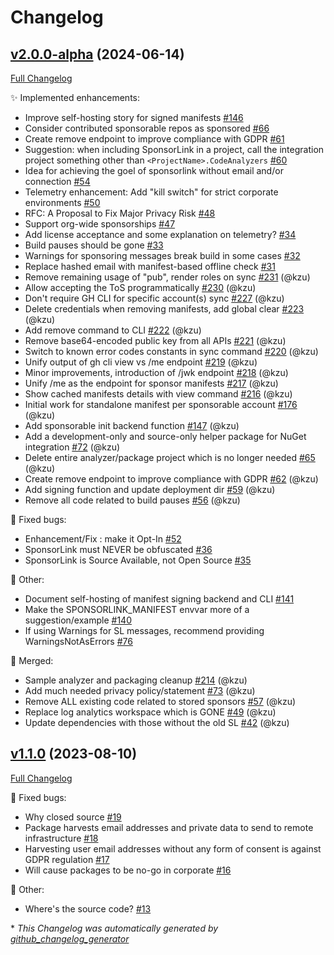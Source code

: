 # Changelog

## [v2.0.0-alpha](https://github.com/devlooped/SponsorLink/tree/v2.0.0-alpha) (2024-06-14)

[Full Changelog](https://github.com/devlooped/SponsorLink/compare/v1.1.0...v2.0.0-alpha)

:sparkles: Implemented enhancements:

- Improve self-hosting story for signed manifests [\#146](https://github.com/devlooped/SponsorLink/issues/146)
- Consider contributed sponsorable repos as sponsored [\#66](https://github.com/devlooped/SponsorLink/issues/66)
- Create remove endpoint to improve compliance with GDPR [\#61](https://github.com/devlooped/SponsorLink/issues/61)
- Suggestion: when including SponsorLink in a project, call the integration project something other than `<ProjectName>.CodeAnalyzers` [\#60](https://github.com/devlooped/SponsorLink/issues/60)
- Idea for achieving the goel of sponsorlink without email and/or connection [\#54](https://github.com/devlooped/SponsorLink/issues/54)
- Telemetry enhancement: Add "kill switch" for strict corporate environments [\#50](https://github.com/devlooped/SponsorLink/issues/50)
- RFC: A Proposal to Fix Major Privacy Risk [\#48](https://github.com/devlooped/SponsorLink/issues/48)
- Support org-wide sponsorships [\#47](https://github.com/devlooped/SponsorLink/issues/47)
- Add license acceptance and some explanation on telemetry? [\#34](https://github.com/devlooped/SponsorLink/issues/34)
- Build pauses should be gone [\#33](https://github.com/devlooped/SponsorLink/issues/33)
- Warnings for sponsoring messages break build in some cases [\#32](https://github.com/devlooped/SponsorLink/issues/32)
- Replace hashed email with manifest-based offline check [\#31](https://github.com/devlooped/SponsorLink/issues/31)
- Remove remaining usage of "pub", render roles on sync [\#231](https://github.com/devlooped/SponsorLink/pull/231) (@kzu)
- Allow accepting the ToS programmatically [\#230](https://github.com/devlooped/SponsorLink/pull/230) (@kzu)
- Don't require GH CLI for specific account\(s\) sync [\#227](https://github.com/devlooped/SponsorLink/pull/227) (@kzu)
- Delete credentials when removing manifests, add global clear [\#223](https://github.com/devlooped/SponsorLink/pull/223) (@kzu)
- Add remove command to CLI [\#222](https://github.com/devlooped/SponsorLink/pull/222) (@kzu)
- Remove base64-encoded public key from all APIs [\#221](https://github.com/devlooped/SponsorLink/pull/221) (@kzu)
- Switch to known error codes constants in sync command [\#220](https://github.com/devlooped/SponsorLink/pull/220) (@kzu)
- Unify output of gh cli view vs /me endpoint [\#219](https://github.com/devlooped/SponsorLink/pull/219) (@kzu)
- Minor improvements, introduction of /jwk endpoint [\#218](https://github.com/devlooped/SponsorLink/pull/218) (@kzu)
- Unify /me as the endpoint for sponsor manifests [\#217](https://github.com/devlooped/SponsorLink/pull/217) (@kzu)
- Show cached manifests details with view command [\#216](https://github.com/devlooped/SponsorLink/pull/216) (@kzu)
- Initial work for standalone manifest per sponsorable account [\#176](https://github.com/devlooped/SponsorLink/pull/176) (@kzu)
- Add sponsorable init backend function [\#147](https://github.com/devlooped/SponsorLink/pull/147) (@kzu)
- Add a development-only and source-only helper package for NuGet integration [\#72](https://github.com/devlooped/SponsorLink/pull/72) (@kzu)
- Delete entire analyzer/package project which is no longer needed [\#65](https://github.com/devlooped/SponsorLink/pull/65) (@kzu)
- Create remove endpoint to improve compliance with GDPR [\#62](https://github.com/devlooped/SponsorLink/pull/62) (@kzu)
- Add signing function and update deployment dir [\#59](https://github.com/devlooped/SponsorLink/pull/59) (@kzu)
- Remove all code related to build pauses [\#56](https://github.com/devlooped/SponsorLink/pull/56) (@kzu)

:bug: Fixed bugs:

- Enhancement/Fix : make it Opt-In [\#52](https://github.com/devlooped/SponsorLink/issues/52)
- SponsorLink must NEVER be obfuscated [\#36](https://github.com/devlooped/SponsorLink/issues/36)
- SponsorLink is Source Available, not Open Source [\#35](https://github.com/devlooped/SponsorLink/issues/35)

:hammer: Other:

- Document self-hosting of manifest signing backend and CLI [\#141](https://github.com/devlooped/SponsorLink/issues/141)
- Make the SPONSORLINK\_MANIFEST envvar more of a suggestion/example [\#140](https://github.com/devlooped/SponsorLink/issues/140)
- If using Warnings for SL messages, recommend providing WarningsNotAsErrors  [\#76](https://github.com/devlooped/SponsorLink/issues/76)

:twisted_rightwards_arrows: Merged:

- Sample analyzer and packaging cleanup [\#214](https://github.com/devlooped/SponsorLink/pull/214) (@kzu)
- Add much needed privacy policy/statement [\#73](https://github.com/devlooped/SponsorLink/pull/73) (@kzu)
- Remove ALL existing code related to stored sponsors [\#57](https://github.com/devlooped/SponsorLink/pull/57) (@kzu)
- Replace log analytics workspace which is GONE [\#49](https://github.com/devlooped/SponsorLink/pull/49) (@kzu)
- Update dependencies with those without the old SL [\#42](https://github.com/devlooped/SponsorLink/pull/42) (@kzu)

## [v1.1.0](https://github.com/devlooped/SponsorLink/tree/v1.1.0) (2023-08-10)

[Full Changelog](https://github.com/devlooped/SponsorLink/compare/78ce0ad6fd4eee935c4dc5dfc7ab792e1e30a2d2...v1.1.0)

:bug: Fixed bugs:

- Why closed source [\#19](https://github.com/devlooped/SponsorLink/issues/19)
- Package harvests email addresses and private data to send to remote infrastructure [\#18](https://github.com/devlooped/SponsorLink/issues/18)
- Harvesting user email addresses without any form of consent is against GDPR regulation [\#17](https://github.com/devlooped/SponsorLink/issues/17)
- Will cause packages to be no-go in corporate  [\#16](https://github.com/devlooped/SponsorLink/issues/16)

:hammer: Other:

- Where's the source code? [\#13](https://github.com/devlooped/SponsorLink/issues/13)



\* *This Changelog was automatically generated by [github_changelog_generator](https://github.com/github-changelog-generator/github-changelog-generator)*
